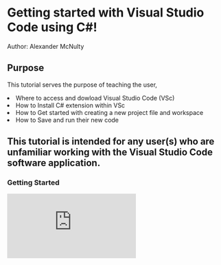 # Getting started with Visual Studio Code using C#!
Author: Alexander McNulty

## Purpose
This tutorial serves the purpose of teaching the user,
  <li>Where to access and dowload Visual Studio Code (VSc)</li>
  <li>How to Install C# extension within VSc </li>
  <li>How to Get started with creating a new project file and workspace</li>
  <li>How to Save and run their new code</li>

</ol>

## This tutorial is intended for any user(s) who are unfamiliar working with the Visual Studio Code software application.

### Getting Started

![](https://github.com/AMcNultyE4/INFOTC-1600-Final/blob/main/Images/VSCWeb.md)

